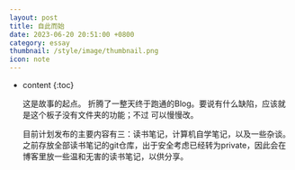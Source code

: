 ```yaml
---
layout: post
title: 自此而始
date: 2023-06-20 20:51:00 +0800
category: essay
thumbnail: /style/image/thumbnail.png
icon: note
---
```



* content
{:toc}

    这是故事的起点。
    折腾了一整天终于跑通的Blog。要说有什么缺陷，应该就是这个板子没有文件夹的功能；不过 可以慢慢改。

    目前计划发布的主要内容有三：读书笔记，计算机自学笔记，以及一些杂谈。之前存放全部读书笔记的git仓库，出于安全考虑已经转为private，因此会在博客里放一些温和无害的读书笔记，以供分享。